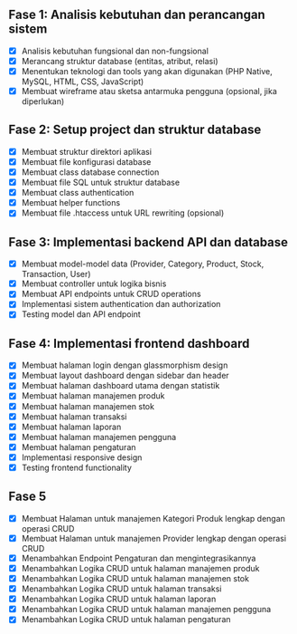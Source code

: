## Fase 1: Analisis kebutuhan dan perancangan sistem
- [x] Analisis kebutuhan fungsional dan non-fungsional
- [x] Merancang struktur database (entitas, atribut, relasi)
- [x] Menentukan teknologi dan tools yang akan digunakan (PHP Native, MySQL, HTML, CSS, JavaScript)
- [x] Membuat wireframe atau sketsa antarmuka pengguna (opsional, jika diperlukan)

## Fase 2: Setup project dan struktur database
- [x] Membuat struktur direktori aplikasi
- [x] Membuat file konfigurasi database
- [x] Membuat class database connection
- [x] Membuat file SQL untuk struktur database
- [x] Membuat class authentication
- [x] Membuat helper functions
- [x] Membuat file .htaccess untuk URL rewriting (opsional)

## Fase 3: Implementasi backend API dan database
- [x] Membuat model-model data (Provider, Category, Product, Stock, Transaction, User)
- [x] Membuat controller untuk logika bisnis
- [x] Membuat API endpoints untuk CRUD operations
- [x] Implementasi sistem authentication dan authorization
- [x] Testing model dan API endpoint

## Fase 4: Implementasi frontend dashboard
- [x] Membuat halaman login dengan glassmorphism design
- [x] Membuat layout dashboard dengan sidebar dan header
- [x] Membuat halaman dashboard utama dengan statistik
- [x] Membuat halaman manajemen produk
- [x] Membuat halaman manajemen stok
- [x] Membuat halaman transaksi
- [x] Membuat halaman laporan
- [x] Membuat halaman manajemen pengguna
- [x] Membuat halaman pengaturan
- [x] Implementasi responsive design
- [x] Testing frontend functionality

## Fase 5
- [x] Membuat Halaman untuk manajemen Kategori Produk lengkap dengan operasi CRUD
- [x] Membuat Halaman untuk manajemen Provider lengkap dengan operasi CRUD
- [x] Menambahkan Endpoint Pengaturan dan mengintegrasikannya
- [x] Menambahkan Logika CRUD untuk halaman manajemen produk
- [x] Menambahkan Logika CRUD untuk halaman manajemen stok
- [x] Menambahkan Logika CRUD untuk halaman transaksi
- [x] Menambahkan Logika CRUD untuk halaman laporan
- [x] Menambahkan Logika CRUD untuk halaman manajemen pengguna
- [x] Menambahkan Logika CRUD untuk halaman pengaturan
